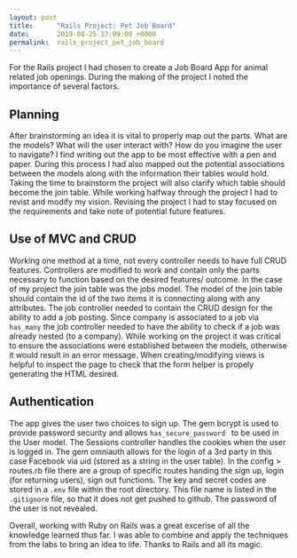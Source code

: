```yaml
---
layout: post
title:      "Rails Project: Pet Job Board"
date:       2019-08-25 17:09:00 +0000
permalink:  rails_project_pet_job_board
---
```



For the Rails project I had chosen to create a Job Board App for animal related job openings. During the making of the project I noted the importance of several factors.

## Planning
After brainstorming an idea it is vital to properly map out the parts. What are the models? What will the user interact with? How do you imagine the user to navigate?
I find writing out the app to be most effective with a pen and paper. During this process I had also mapped out the potential associations between the models along with the information their tables would hold. Taking the time to brainstorm the project will also clarify which table should become the join table. 
While working halfway through the project I had to revist and modify my vision. Revising the project I had to stay focused on the requirements and take note of potential future features. 


## Use of MVC and CRUD
Working one method at a time, not every controller needs to have full CRUD features. Controllers are modified to work and contain only the parts necessary to function based on the desired features/ outcome. In the case of my project the join table was the jobs model. The model of the join table should contain the id of the two items it is connecting along with any attributes. The job controller needed to contain the CRUD design for the ability to add a job posting. 
Since company is associated to a job via `has_many` the job controller needed to have the ability to check if a job was already nested (to a company). While working on the project it was critical to ensure the associations were established between the models, otherwise it would result in an error message. When creating/modifying views is helpful to inspect the page to check that the form helper is propely generating the  HTML desired.
 

## Authentication
The app gives the user two choices to sign up. The gem bcrypt is used to provide password security and allows `has_secure_password ` to be used in the User model. The Sessions controller handles the cookies when the user is logged in. The gem omniauth allows for the login of a 3rd party in this case Facebook via uid (stored as a string in the user table). In the config > routes.rb file there are a group of specific routes handing the sign up, login (for returning users), sign out functions. The key and secret codes are stored in a `.env` file within the root directory. This file name is listed in the `.gitignore` file, so that it does not get pushed to github. The password of the user is not revealed.


Overall, working with Ruby on Rails was a great excerise of all the knowledge learned thus far. I was able to combine and apply the techniques from the labs to bring an idea to life. Thanks to Rails and all its magic.





